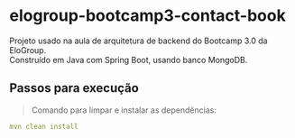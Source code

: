 # elogroup-bootcamp3-contact-book
Projeto usado na aula de arquitetura de backend do Bootcamp 3.0 da EloGroup.  
Construído em Java com Spring Boot, usando banco MongoDB.

## Passos para execução
> Comando para limpar e instalar as dependências:
```yaml
mvn clean install
```

